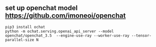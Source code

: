 ## set up openchat model https://github.com/imoneoi/openchat
```
pip3 install ochat
python -m ochat.serving.openai_api_server --model openchat/openchat_3.5  --engine-use-ray --worker-use-ray --tensor-parallel-size N
```
